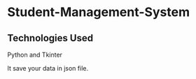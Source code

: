 # Student-Management-System

## Technologies Used 
Python and Tkinter

It save your data in json file.
